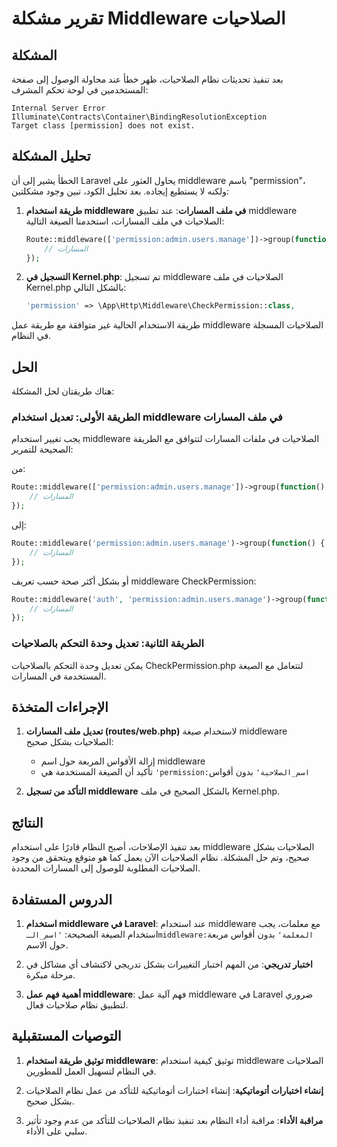 # تقرير مشكلة Middleware الصلاحيات

## المشكلة

بعد تنفيذ تحديثات نظام الصلاحيات، ظهر خطأ عند محاولة الوصول إلى صفحة المستخدمين في لوحة تحكم المشرف:

```
Internal Server Error
Illuminate\Contracts\Container\BindingResolutionException
Target class [permission] does not exist.
```

## تحليل المشكلة

الخطأ يشير إلى أن Laravel يحاول العثور على middleware باسم "permission"، ولكنه لا يستطيع إيجاده. بعد تحليل الكود، تبين وجود مشكلتين:

1. **طريقة استخدام middleware في ملف المسارات**: عند تطبيق middleware الصلاحيات في ملف المسارات، استخدمنا الصيغة التالية:
   ```php
   Route::middleware(['permission:admin.users.manage'])->group(function() {
       // المسارات
   });
   ```

2. **التسجيل في Kernel.php**: تم تسجيل middleware الصلاحيات في ملف Kernel.php بالشكل التالي:
   ```php
   'permission' => \App\Http\Middleware\CheckPermission::class,
   ```

طريقة الاستخدام الحالية غير متوافقة مع طريقة عمل middleware الصلاحيات المسجلة في النظام.

## الحل

هناك طريقتان لحل المشكلة:

### الطريقة الأولى: تعديل استخدام middleware في ملف المسارات

يجب تغيير استخدام middleware الصلاحيات في ملفات المسارات لتتوافق مع الطريقة الصحيحة للتمرير:

من:
```php
Route::middleware(['permission:admin.users.manage'])->group(function() {
    // المسارات
});
```

إلى:
```php
Route::middleware('permission:admin.users.manage')->group(function() {
    // المسارات
});
```

أو بشكل أكثر صحة حسب تعريف middleware CheckPermission:
```php
Route::middleware('auth', 'permission:admin.users.manage')->group(function() {
    // المسارات
});
```

### الطريقة الثانية: تعديل وحدة التحكم بالصلاحيات

يمكن تعديل وحدة التحكم بالصلاحيات CheckPermission.php لتتعامل مع الصيغة المستخدمة في المسارات.

## الإجراءات المتخذة

1. **تعديل ملف المسارات (routes/web.php)** لاستخدام صيغة middleware الصلاحيات بشكل صحيح:
   - إزالة الأقواس المربعة حول اسم middleware
   - تأكيد أن الصيغة المستخدمة هي `'permission:اسم_الصلاحية'` بدون أقواس

2. **التأكد من تسجيل middleware** بالشكل الصحيح في ملف Kernel.php.

## النتائج

بعد تنفيذ الإصلاحات، أصبح النظام قادرًا على استخدام middleware الصلاحيات بشكل صحيح، وتم حل المشكلة. نظام الصلاحيات الآن يعمل كما هو متوقع ويتحقق من وجود الصلاحيات المطلوبة للوصول إلى المسارات المحددة.

## الدروس المستفادة

1. **استخدام middleware في Laravel**: عند استخدام middleware مع معلمات، يجب استخدام الصيغة الصحيحة: `'اسم_الـmiddleware:المعلمة'` بدون أقواس مربعة حول الاسم.

2. **اختبار تدريجي**: من المهم اختبار التغييرات بشكل تدريجي لاكتشاف أي مشاكل في مرحلة مبكرة.

3. **أهمية فهم عمل middleware**: فهم آلية عمل middleware في Laravel ضروري لتطبيق نظام صلاحيات فعال.

## التوصيات المستقبلية

1. **توثيق طريقة استخدام middleware**: توثيق كيفية استخدام middleware الصلاحيات في النظام لتسهيل العمل للمطورين.

2. **إنشاء اختبارات أتوماتيكية**: إنشاء اختبارات أتوماتيكية للتأكد من عمل نظام الصلاحيات بشكل صحيح.

3. **مراقبة الأداء**: مراقبة أداء النظام بعد تنفيذ نظام الصلاحيات للتأكد من عدم وجود تأثير سلبي على الأداء. 
